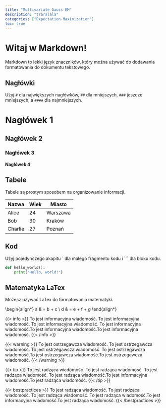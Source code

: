 ```yaml
---
title: "Multivariate Gauss EM"
description: "traralala"
categories: ["Expectation-Maximization"]
toc: true
---
```


# Witaj w Markdown!

Markdown to lekki język znaczników, który można używać do dodawania formatowania do dokumentu tekstowego.

## Nagłówki

Użyj `#` dla największych nagłówków, `##` dla mniejszych, `###` jeszcze mniejszych, a `####` dla najmniejszych.

# Nagłówek 1
## Nagłówek 2
### Nagłówek 3
#### Nagłówek 4

## Tabele

Tabele są prostym sposobem na organizowanie informacji.

| Nazwa  | Wiek | Miasto    |
|--------|------|-----------|
| Alice  | 24   | Warszawa  |
| Bob    | 30   | Kraków    |
| Charlie| 27   | Poznań    |

## Kod

Użyj pojedynczego akapitu ` dla małego fragmentu kodu i ``` dla bloku kodu.

```python
def hello_world():
    print("Hello, world!")
```

## Matematyka LaTex

Możesz używać LaTex do formatowania matematyki.

\begin{align*}
a & = b + c \\
d & = e + f + g
\end{align*}

{{< info >}}
To jest informacyjna wiadomość.
To jest informacyjna wiadomość. To jest informacyjna wiadomość. To jest informacyjna wiadomość.To jest informacyjna wiadomość.To jest informacyjna wiadomość.
{{< /info >}}

{{< warning >}}
To jest ostrzegawcza wiadomość.
To jest ostrzegawcza wiadomość. To jest ostrzegawcza wiadomość. To jest ostrzegawcza wiadomość.To jest ostrzegawcza wiadomość.To jest ostrzegawcza wiadomość.
{{< /warning >}}

{{< tip >}}
To jest radząca wiadomość.
To jest radząca wiadomość. To jest radząca wiadomość. To jest radząca wiadomość.To jest informacyjna wiadomość.To jest radząca wiadomość.
{{< /tip >}}

{{< bestpractices >}}
To jest radząca wiadomość.
To jest radząca wiadomość. To jest radząca wiadomość. To jest radząca wiadomość.To jest informacyjna wiadomość.To jest radząca wiadomość.
{{< /bestpractices >}}